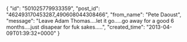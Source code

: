  {
   "id": "501025779933359",
   "post_id": "462493170453287_490608044308466",
   "from_name": "Pete Daoust",
   "message": "Leave Adam Thomas....let it go.....go away for a good 6 months....just disapear for fuk sakes.....",
   "created_time": "2013-04-09T01:39:32+0000"
 }
